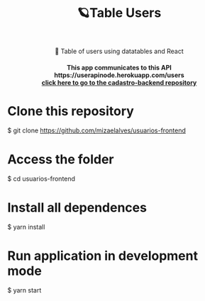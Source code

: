<h1 align="center">🪐Table Users</h1>
<br>
<p align="center">🚀 Table of users using datatables and React</p>


<h4 align="center"> 
	This app communicates to this API https://userapinode.herokuapp.com/users<br>
<a href="https://github.com/mizaelalves/cadastro-backend">click here to go to the cadastro-backend repository</a>
</h4>

# Clone this repository
$ git clone <https://github.com/mizaelalves/usuarios-frontend>

# Access the folder
$ cd usuarios-frontend

# Install all dependences
$ yarn install

# Run application in development mode
$ yarn start
